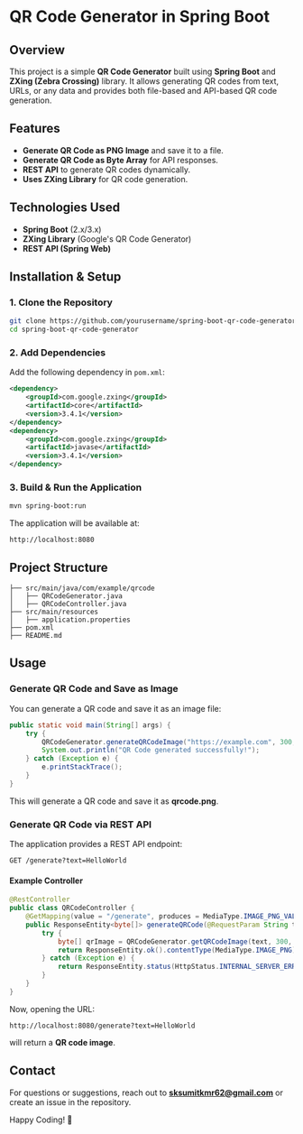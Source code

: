 # QR Code Generator in Spring Boot

## Overview

This project is a simple **QR Code Generator** built using **Spring Boot** and **ZXing (Zebra Crossing)** library. It allows generating QR codes from text, URLs, or any data and provides both file-based and API-based QR code generation.

## Features

- **Generate QR Code as PNG Image** and save it to a file.
- **Generate QR Code as Byte Array** for API responses.
- **REST API** to generate QR codes dynamically.
- **Uses ZXing Library** for QR code generation.

## Technologies Used

- **Spring Boot** (2.x/3.x)
- **ZXing Library** (Google's QR Code Generator)
- **REST API (Spring Web)**

## Installation & Setup

### 1. Clone the Repository

```sh
git clone https://github.com/yourusername/spring-boot-qr-code-generator.git
cd spring-boot-qr-code-generator
```

### 2. Add Dependencies

Add the following dependency in `pom.xml`:

```xml
<dependency>
    <groupId>com.google.zxing</groupId>
    <artifactId>core</artifactId>
    <version>3.4.1</version>
</dependency>
<dependency>
    <groupId>com.google.zxing</groupId>
    <artifactId>javase</artifactId>
    <version>3.4.1</version>
</dependency>
```

### 3. Build & Run the Application

```sh
mvn spring-boot:run
```

The application will be available at:

```
http://localhost:8080
```

## Project Structure

```
├── src/main/java/com/example/qrcode
│   ├── QRCodeGenerator.java
│   ├── QRCodeController.java
├── src/main/resources
│   ├── application.properties
├── pom.xml
├── README.md
```

## Usage

### Generate QR Code and Save as Image

You can generate a QR code and save it as an image file:

```java
public static void main(String[] args) {
    try {
        QRCodeGenerator.generateQRCodeImage("https://example.com", 300, 300, "qrcode.png");
        System.out.println("QR Code generated successfully!");
    } catch (Exception e) {
        e.printStackTrace();
    }
}
```

This will generate a QR code and save it as **qrcode.png**.

### Generate QR Code via REST API

The application provides a REST API endpoint:

```
GET /generate?text=HelloWorld
```

#### Example Controller

```java
@RestController
public class QRCodeController {
    @GetMapping(value = "/generate", produces = MediaType.IMAGE_PNG_VALUE)
    public ResponseEntity<byte[]> generateQRCode(@RequestParam String text) {
        try {
            byte[] qrImage = QRCodeGenerator.getQRCodeImage(text, 300, 300);
            return ResponseEntity.ok().contentType(MediaType.IMAGE_PNG).body(qrImage);
        } catch (Exception e) {
            return ResponseEntity.status(HttpStatus.INTERNAL_SERVER_ERROR).build();
        }
    }
}
```

Now, opening the URL:

```
http://localhost:8080/generate?text=HelloWorld
```

will return a **QR code image**.


## Contact

For questions or suggestions, reach out to [**sksumitkmr62@gmail.com**](sksumitkmr62@gmail.com) or create an issue in the repository.

Happy Coding! 🚀
